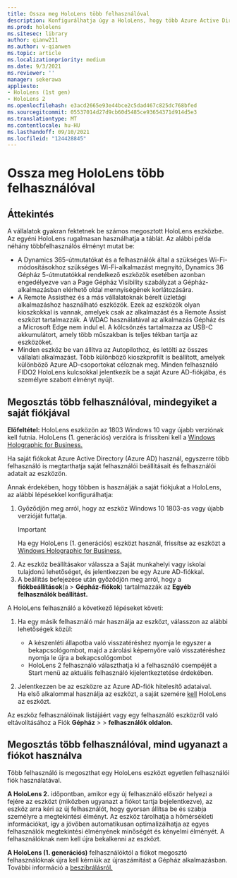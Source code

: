 ```yaml
---
title: Ossza meg HoloLens több felhasználóval
description: Konfigurálhatja úgy a HoloLens, hogy több Azure Active Directory, vagy több felhasználó osztozik egy fiókon.
ms.prod: hololens
ms.sitesec: library
author: qianw211
ms.author: v-qianwen
ms.topic: article
ms.localizationpriority: medium
ms.date: 9/3/2021
ms.reviewer: ''
manager: sekerawa
appliesto:
- HoloLens (1st gen)
- HoloLens 2
ms.openlocfilehash: e3acd2665e93e44bce2c5dad467c825dc768bfed
ms.sourcegitcommit: 05537014d27d9cb60d5485ce93654371d914d5e3
ms.translationtype: MT
ms.contentlocale: hu-HU
ms.lasthandoff: 09/10/2021
ms.locfileid: "124428845"
---
```

# <a name="share-your-hololens-with-multiple-people"></a>Ossza meg HoloLens több felhasználóval

## <a name="overview"></a>Áttekintés
A vállalatok gyakran fektetnek be számos megosztott HoloLens eszközbe. Az egyéni HoloLens rugalmasan használhatja a táblát. Az alábbi példa néhány többfelhasználós élményt mutat be: 

- A Dynamics 365-útmutatókat és a felhasználók által a szükséges Wi-Fi-módosításokhoz szükséges Wi-Fi-alkalmazást megnyitó, Dynamics 36 Gépház 5-útmutatókkal rendelkező eszközök esetében azonban engedélyezve van a Page Gépház Visibility szabályzat a Gépház-alkalmazásban elérhető oldal mennyiségének korlátozására.
- A Remote Assisthez és a más vállalatoknak bérelt üzletági alkalmazáshoz használható eszközök. Ezek az eszközök olyan kioszkokkal is vannak, amelyek csak az alkalmazást és a Remote Assist eszközt tartalmazzák. A WDAC használatával az alkalmazás Gépház és a Microsoft Edge nem indul el. A kölcsönzés tartalmazza az USB-C akkumulátort, amely több műszakban is teljes tékban tartja az eszközöket.
- Minden eszköz be van állítva az Autopilothoz, és letölti az összes vállalati alkalmazást. Több különböző kioszkprofilt is beállított, amelyek különböző Azure AD-csoportokat céloznak meg. Minden felhasználó FIDO2 HoloLens kulcsokkal jelentkezik be a saját Azure AD-fiókjába, és személyre szabott élményt nyújt.



## <a name="share-with-multiple-people-each-using-their-own-account"></a>Megosztás több felhasználóval, mindegyiket a saját fiókjával

**Előfeltétel:** HoloLens eszközön az 1803 Windows 10 vagy újabb verziónak kell futnia.  HoloLens (1. generációs) verzióra is frissíteni kell a [Windows Holographic for Business.](hololens-upgrade-enterprise.md)

Ha saját fiókokat Azure Active Directory (Azure AD) használ, egyszerre több felhasználó is megtarthatja saját felhasználói beállításait és felhasználói adatait az eszközön.

Annak érdekében, hogy többen is használják a saját fiókjukat a HoloLens, az alábbi lépésekkel konfigurálhatja:

1. Győződjön meg arról, hogy az eszköz Windows 10 1803-as vagy újabb verzióját futtatja.
   > [!IMPORTANT]
   > Ha egy HoloLens (1. generációs) eszközt használ, frissítse az eszközt a [Windows Holographic for Business.](hololens1-upgrade-enterprise.md)
1. Az eszköz beállításakor válassza  a Saját munkahelyi vagy iskolai tulajdonú lehetőséget, és jelentkezzen be egy Azure AD-fiókkal.
1. A beállítás befejezése után győződjön meg arról, hogy a **fiókbeállítások**(a  >  **Gépház-fiókok**) tartalmazzák az **Egyéb felhasználók beállítást.**

A HoloLens felhasználó a következő lépéseket követi:

1. Ha egy másik felhasználó már használja az eszközt, válasszon az alábbi lehetőségek közül:
   - A készenléti állapotba való visszatéréshez nyomja le egyszer a bekapcsológombot, majd a zárolási képernyőre való visszatéréshez nyomja le újra a bekapcsológombot
   - HoloLens 2 felhasználó választhatja ki a felhasználó csempéjét a Start menü az aktuális felhasználó kijelentkeztetése érdekében.

1. Jelentkezzen be az eszközre az Azure AD-fiók hitelesítő adataival.  
    Ha első alkalommal használja az eszközt, a saját szemére [kell](hololens-calibration.md) HoloLens az eszközt.

Az eszköz felhasználóinak listájáért vagy egy felhasználó eszközről való eltávolításához a Fiók **Gépház**  >    >  **felhasználók oldalon.**

## <a name="share-with-multiple-people-all-using-the-same-account"></a>Megosztás több felhasználóval, mind ugyanazt a fiókot használva

Több felhasználó is megoszthat egy HoloLens eszközt egyetlen felhasználói fiók használatával.

**A HoloLens 2.** időpontban, amikor egy új felhasználó először helyezi a fejére az eszközt (miközben ugyanazt a fiókot tartja bejelentkezve), az eszköz arra kéri az új felhasználót, hogy gyorsan állítsa be és szabja személyre a megtekintési élményt. Az eszköz tárolhatja a hőmérsékleti információkat, így a jövőben automatikusan optimalizálhatja az egyes felhasználók megtekintési élményének minőségét és kényelmi élményét. A felhasználóknak nem kell újra bekalkenni az eszközt.

**A HoloLens (1. generációs)** felhasználóktól a fiókot megosztó felhasználóknak újra kell kérniük az újraszámítást a Gépház alkalmazásban.  További információ a [beszibrálásról.](hololens-calibration.md)